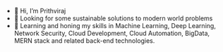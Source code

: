 - 👋 Hi, I’m Prithviraj 
- 👀 Looking for some sustainable solutions to modern world problems
- 🌱 Learning and honing my skills in Machine Learning, Deep Learning, Network Security, Cloud Development, Cloud Automation, BigData, MERN stack and related back-end technologies.
<!-- 💞️ I’m looking to collaborate on ... 
 
- 📫 How to reach me ...
--->
<!---
Raj7707/Raj7707 is a ✨ special ✨ repository because its `README.md` (this file) appears on your GitHub profile.
You can click the Preview link to take a look at your changes.
--->
